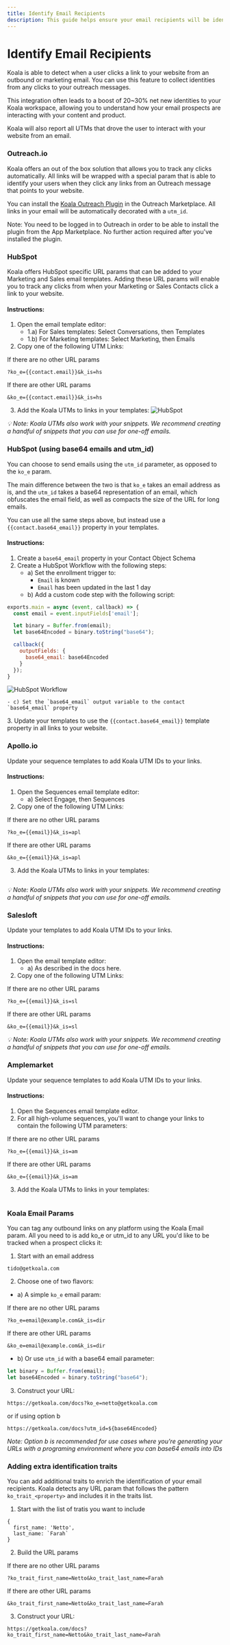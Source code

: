 ```yaml
---
title: Identify Email Recipients
description: This guide helps ensure your email recipients will be identified in Koala
---
```


# Identify Email Recipients

Koala is able to detect when a user clicks a link to your website from an outbound or marketing email. You can use this feature to collect identities from any clicks to your outreach messages.

This integration often leads to a boost of 20\~30% net new identities to your Koala workspace, allowing you to understand how your email prospects are interacting with your content and product.

Koala will also report all UTMs that drove the user to interact with your website from an email.

### Outreach.io

Koala offers an out of the box solution that allows you to track any clicks automatically. All links will be wrapped with a special param that is able to identify your users when they click any links from an Outreach message that points to your website.

You can install the [Koala Outreach Plugin](https://marketplace.outreach.io/apps/koala-id-links?store=unlisted) in the Outreach Marketplace. All links in your email will be automatically decorated with a `utm_id`.

Note: You need to be logged in to Outreach in order to be able to install the plugin from the App Marketplace. No further action required after you've installed the plugin.

### HubSpot

Koala offers HubSpot specific URL params that can be added to your Marketing and Sales email templates. Adding these URL params will enable you to track any clicks from when your Marketing or Sales Contacts click a link to your website.

#### Instructions:

1. Open the email template editor:
   * 1.a) For Sales templates: Select Conversations, then Templates
   * 1.b) For Marketing templates: Select Marketing, then Emails
2. Copy one of the following UTM Links:

If there are no other URL params

```
?ko_e={{contact.email}}&k_is=hs
```

If there are other URL params

```
&ko_e={{contact.email}}&k_is=hs
```

3. Add the Koala UTMs to links in your templates: ![HubSpot](https://app.getkoala.com/images/koala\_utms/hubspot.jpeg)

_💡 Note: Koala UTMs also work with your snippets. We recommend creating a handful of snippets that you can use for one-off emails._

### HubSpot (using base64 emails and utm\_id)

You can choose to send emails using the `utm_id` parameter, as opposed to the `ko_e` param.

The main difference between the two is that `ko_e` takes an email address as is, and the `utm_id` takes a base64 representation of an email, which obfuscates the email field, as well as compacts the size of the URL for long emails.

You can use all the same steps above, but instead use a `{{contact.base64_email}}` property in your templates.

#### Instructions:

1. Create a `base64_email` property in your Contact Object Schema
2. Create a HubSpot Workflow with the following steps:
   * a) Set the enrollment trigger to:
     * `Email` is known
     * `Email` has been updated in the last 1 day
   * b) Add a custom code step with the following script:

```javascript
exports.main = async (event, callback) => {
  const email = event.inputFields['email'];

  let binary = Buffer.from(email);
  let base64Encoded = binary.toString("base64");

  callback({
    outputFields: {
      base64_email: base64Encoded
    }
  });
}
```

![HubSpot Workflow](../images/identity-layer/hubspot-workflow.jpg)

```
- c) Set the `base64_email` output variable to the contact `base64_email` property
```

3\. Update your templates to use the `{{contact.base64_email}}` template property in all links to your website.

### Apollo.io

Update your sequence templates to add Koala UTM IDs to your links.

#### Instructions:

1. Open the Sequences email template editor:
   * a) Select Engage, then Sequences
2. Copy one of the following UTM Links:

If there are no other URL params

```
?ko_e={{email}}&k_is=apl
```

If there are other URL params

```
&ko_e={{email}}&k_is=apl
```

3.  Add the Koala UTMs to links in your templates:&#x20;

    <figure><img src="https://app.getkoala.com/images/koala_utms/apollo.jpg" alt=""><figcaption></figcaption></figure>

_💡 Note: Koala UTMs also work with your snippets. We recommend creating a handful of snippets that you can use for one-off emails._

### Salesloft

Update your templates to add Koala UTM IDs to your links.

#### Instructions:

1. Open the email template editor:
   * a) As described in the docs here.
2. Copy one of the following UTM Links:

If there are no other URL params

```
?ko_e={{email}}&k_is=sl
```

If there are other URL params

```
&ko_e={{email}}&k_is=sl
```

_💡 Note: Koala UTMs also work with your snippets. We recommend creating a handful of snippets that you can use for one-off emails._

### Amplemarket

Update your sequence templates to add Koala UTM IDs to your links.

#### Instructions:

1. Open the Sequences email template editor.
2. For all high-volume sequences, you'll want to change your links to contain the following UTM parameters:

If there are no other URL params

```
?ko_e={{email}}&k_is=am
```

If there are other URL params

```
&ko_e={{email}}&k_is=am
```

3.  Add the Koala UTMs to links in your templates:&#x20;

    <figure><img src="../images/koala_utms/amplemarket.png" alt=""><figcaption></figcaption></figure>

### Koala Email Params

You can tag any outbound links on any platform using the Koala Email param. All you need to is add ko\_e or utm\_id to any URL you'd like to be tracked when a prospect clicks it:

1. Start with an email address

```
tido@getkoala.com
```

2. Choose one of two flavors:

* a) A simple `ko_e` email param:

If there are no other URL params

```
?ko_e=email@example.com&k_is=dir
```

If there are other URL params

```
&ko_e=email@example.com&k_is=dir
```

* b) Or use `utm_id` with a base64 email parameter:

```javascript
let binary = Buffer.from(email);
let base64Encoded = binary.toString("base64");
```

3. Construct your URL:

```
https://getkoala.com/docs?ko_e=netto@getkoala.com
```

or if using option b

```
https://getkoala.com/docs?utm_id=${base64Encoded}
```

_Note: Option b is recommended for use cases where you're generating your URLs with a programing environment where you can base64 emails into IDs_

### Adding extra identification traits

You can add additional traits to enrich the identification of your email recipients. Koala detects any URL param that follows the pattern `ko_trait_<property>` and includes it in the traits list.

1. Start with the list of tratis you want to include

```
{
  first_name: 'Netto',
  last_name: `Farah`
}
```

2. Build the URL params

If there are no other URL params

```
?ko_trait_first_name=Netto&ko_trait_last_name=Farah
```

If there are other URL params

```
&ko_trait_first_name=Netto&ko_trait_last_name=Farah
```

3. Construct your URL:

```
https://getkoala.com/docs?ko_trait_first_name=Netto&ko_trait_last_name=Farah
```
